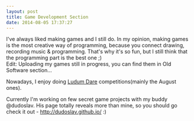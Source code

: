 ```yaml
---
layout: post
title: Game Development Section
date: 2014-08-05 17:37:27
---
```


I've always liked making games and I still do. In my opinion, making games is the most creative way of programming, because you connect drawing, recording music & programming. That's why it's so fun, but I still think that the programming part is the best one ;) <br>
Edit: Uploading my games still in progress, you can find them in Old Software section...

Nowadays, I enjoy doing [Ludum Dare](http://www.ludumdare.com/) competitions(mainly the August ones).

Currently I'm working on few secret game projects with my buddy @dudoslav. His page totally reveals more than mine, so you should go check it out - http://dudoslav.github.io/ :)
